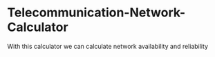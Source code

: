 # Telecommunication-Network-Calculator
With this calculator we can calculate network availability and reliability
